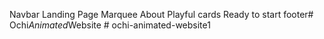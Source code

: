Navbar
Landing Page
Marquee
About
Playful
cards
Ready to start
footer#   O c h i _ A n i m a t e d _ W e b s i t e  
 #   o c h i - a n i m a t e d - w e b s i t e 1  
 